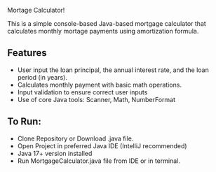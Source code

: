Mortage Calculator! 

This is a simple console-based Java-based mortgage calculator that calculates monthly mortage payments using amortization formula.

## Features
- User input the loan principal, the annual interest rate, and the loan period (in years). 
- Calculates monthly payment with basic math operations. 
- Input validation to ensure correct user inputs
- Use of core Java tools: Scanner, Math, NumberFormat


## To Run: 
- Clone Repository or Download .java file. 
- Open Project in preferred Java IDE (IntelliJ recommended) 
- Java 17+ version installed
- Run MortgageCalculator.java file from IDE or in terminal. 
